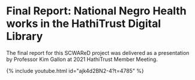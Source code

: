 # Final Report: National Negro Health works in the HathiTrust Digital Library

The final report for this SCWAReD project was delivered as a presentation by Professor Kim Gallon at 2021 HathiTrust Member Meeting.

{% include youtube.html id="ajk4d2BN2-4?t=4785" %}  
<!--
https://youtu.be/ajk4d2BN2-4?t=4785

<iframe width="560" height="315" src="https://www.youtube.com/embed/ajk4d2BN2-4?t=4785" title="YouTube video player" frameborder="0" allow="accelerometer; autoplay; clipboard-write; encrypted-media; gyroscope; picture-in-picture; web-share" allowfullscreen></iframe>
-->
